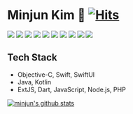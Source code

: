 # Minjun Kim 👋 [![Hits](https://hits.seeyoufarm.com/api/count/incr/badge.svg?url=https%3A%2F%2Fgithub.com%2Fhlkim&count_bg=%233D82CA&title_bg=%23555555&icon=&icon_color=%23E7E7E7&title=hits&edge_flat=false)](https://hits.seeyoufarm.com)
<p>
  <img src="https://img.shields.io/badge/iOS-000000?style=flat-square&logo=iOS&logoColor=white"/>
  <img src="https://img.shields.io/badge/Android-3DDC84?style=flat-square&logo=Android&logoColor=white"/>
  <img src="https://img.shields.io/badge/ReactNative-61DAFB?style=flat-square&logo=React&logoColor=black"/>
  <img src="https://img.shields.io/badge/Flutter-02569B?style=flat-square&logo=Flutter&logoColor=white"/>
  <img src="https://img.shields.io/badge/Sencha-86BC40?style=flat-square&logo=Sencha&logoColor=white"/>
  <img src="https://img.shields.io/badge/JavaScript-efd919?style=flat-square&logo=JavaScript&logoColor=black"/>
  <img src="https://img.shields.io/badge/HTML5-ea8035?style=flat-square&logo=HTML5&logoColor=white"/> 
  <img src="https://img.shields.io/badge/CSS3-146eb0?style=flat-square&logo=CSS3&logoColor=white"/>
  <img src="https://img.shields.io/badge/PHP-777BB4?style=flat-square&logo=PHP&logoColor=white"/>
  <img src="https://img.shields.io/badge/Node.js-339933?style=flat-square&logo=Node.js&logoColor=white"/> 
</p> 

<!--
**hlkim/hlkim** is a ✨ _special_ ✨ repository because its `README.md` (this file) appears on your GitHub profile.

Here are some ideas to get you started:

- 🔭 I’m currently working on ...
- 🌱 I’m currently learning ...
- 👯 I’m looking to collaborate on ...
- 🤔 I’m looking for help with ...
- 💬 Ask me about ...
- 📫 How to reach me: ...
- 😄 Pronouns: ...
- ⚡ Fun fact: ...
-->

##  Tech Stack
- Objective-C, Swift, SwiftUI
- Java, Kotlin
- ExtJS, Dart, JavaScript, Node.js, PHP

[![minjun's github stats](https://github-readme-stats.vercel.app/api?username=hlkim&show_icons=true)](https://github.com/anuraghazra/github-readme-stats)

